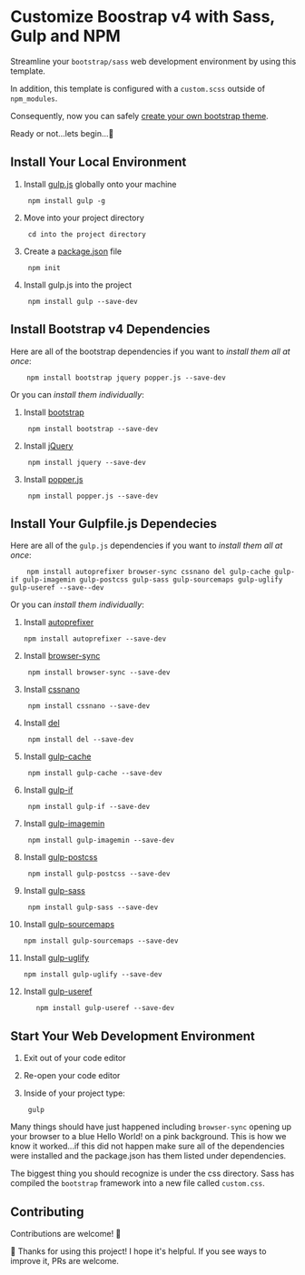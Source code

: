 # Customize Boostrap v4 with Sass, Gulp and NPM
Streamline your ```bootstrap/sass``` web development environment by using this template.  

In addition, this template is configured with a ```custom.scss``` outside of ```npm_modules```.

Consequently, now you can safely [create your own bootstrap theme](https://getbootstrap.com/docs/4.0/getting-started/theming/).

Ready or not...lets begin...:musical_note:

## Install Your Local Environment
1. Install [gulp.js](https://gulpjs.com/) globally onto your machine
  
        npm install gulp -g


2. Move into your project directory

        cd into the project directory



3. Create a [package.json](https://nodesource.com/blog/an-absolute-beginners-guide-to-using-npm/) file

        npm init
        

4. Install gulp.js into the project

        npm install gulp --save-dev
        

## Install Bootstrap v4 Dependencies

Here are all of the bootstrap dependencies if you want to *install them all at once*:

        npm install bootstrap jquery popper.js --save-dev

Or you can *install them individually*:

1. Install [bootstrap](https://www.npmjs.com/package/bootstrap)

        npm install bootstrap --save-dev
        
        
2. Install [jQuery](https://www.npmjs.com/package/jquery)

        npm install jquery --save-dev
        
        
3. Install [popper.js](https://github.com/FezVrasta/popper.js)

        npm install popper.js --save-dev
        
        
## Install Your Gulpfile.js Dependecies

Here are all of the ```gulp.js``` dependencies if you want to *install them all at once*:

        npm install autoprefixer browser-sync cssnano del gulp-cache gulp-if gulp-imagemin gulp-postcss gulp-sass gulp-sourcemaps gulp-uglify gulp-useref --save--dev

Or you can *install them individually*:

1.  Install [autoprefixer](https://www.npmjs.com/package/autoprefixer)

        npm install autoprefixer --save-dev
        
2. Install [browser-sync](https://www.npmjs.com/package/browser-sync)

        npm install browser-sync --save-dev
        
3. Install [cssnano](https://www.npmjs.com/package/cssnano)

        npm install cssnano --save-dev
        
4. Install [del](https://www.npmjs.com/package/del)

        npm install del --save-dev
        
5. Install [gulp-cache](https://www.npmjs.com/package/gulp-cache)

        npm install gulp-cache --save-dev
        
6. Install [gulp-if](https://www.npmjs.com/package/gulp-if)

        npm install gulp-if --save-dev
        
7. Install [gulp-imagemin](https://www.npmjs.com/package/gulp-imagemin)

        npm install gulp-imagemin --save-dev
        
8. Install [gulp-postcss](https://www.npmjs.com/package/gulp-postcss)

        npm install gulp-postcss --save-dev
        
9. Install [gulp-sass](https://www.npmjs.com/package/gulp-sass)

        npm install gulp-sass --save-dev
        
10. Install [gulp-sourcemaps](https://www.npmjs.com/package/gulp-sourcemaps)

        npm install gulp-sourcemaps --save-dev
        
11. Install [gulp-uglify](https://www.npmjs.com/package/gulp-uglify)

        npm install gulp-uglify --save-dev
        
12. Install [gulp-useref](https://www.npmjs.com/package/gulp-useref)

           npm install gulp-useref --save-dev


## Start Your Web Development Environment

1. Exit out of your code editor

2. Re-open your code editor

3. Inside of your project type:

        gulp 
        
Many things should have just happened including ```browser-sync``` opening up your browser to a blue Hello World! on a pink background.
This is how we know it worked...if this did not happen make sure all of the dependencies were installed and the package.json has them listed under dependencies.

The biggest thing you should recognize is under the css directory.
Sass has compiled the ```bootstrap``` framework into a new file called ```custom.css```. 


## Contributing
Contributions are welcome! 🤘 

🥂 Thanks for using this project! I hope it's helpful. If you see ways to improve it, PRs are welcome.
        
        
        
        

     
       
 



